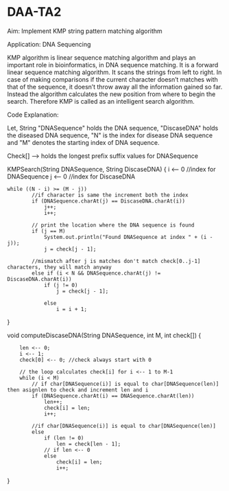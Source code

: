 # DAA-TA2

Aim: Implement KMP string pattern matching algorithm

Application: DNA Sequencing

KMP algorithm is linear sequence matching algorithm and plays an important role in bioinformatics, in DNA sequence matching. It is a forward linear sequence matching algorithm. It scans the strings from left to right.
In case of making comparisons if the current character doesn’t matches with that of the sequence, it doesn’t throw away all the information gained so far. Instead the algorithm calculates the new position from where to begin the search. Therefore KMP is called as an intelligent search algorithm.

Code Explanation:

Let, String "DNASequence" holds the DNA sequence, "DiscaseDNA" holds the diseased DNA sequence, "N" is the index for disease DNA sequence and "M" denotes the starting index of DNA sequence.

Check[] --> holds the longest prefix suffix values for DNASequence

KMPSearch(String DNASequence, String DiscaseDNA) {
    i <-- 0 //index for DNASequence
    j <-- 0 //index for DiscaseDNA

    while ((N - i) >= (M - j)) 
            //if character is same the increment both the index
			if (DNASequence.charAt(j) == DiscaseDNA.charAt(i)) 
				j++;
				i++;
			
            // print the location where the DNA sequence is found
			if (j == M) 
				System.out.println("Found DNASequence at index " + (i - j));
				j = check[j - 1];
			
            //mismatch after j is matches don't match check[0..j-1] characters, they will match anyway
			else if (i < N && DNASequence.charAt(j) != DiscaseDNA.charAt(i)) 
				if (j != 0)
					j = check[j - 1];

				else
					i = i + 1;

}

void computeDiscaseDNA(String DNASequence, int M, int check[]) {
		
        len <-- 0;
		i <-- 1;
		check[0] <-- 0; //check always start with 0

        // the loop calculates check[i] for i <-- 1 to M-1
		while (i < M) 
            // if char[DNASequence(i)] is equal to char[DNASequence(len)] then asignlen to check and increment len and i
			if (DNASequence.charAt(i) == DNASequence.charAt(len)) 
				len++;
				check[i] = len;
				i++;
			
            //if char[DNASequence(i)] is equal to char[DNASequence(len)]
			else 
				if (len != 0) 
					len = check[len - 1];
				// if len <-- 0
				else 
					check[i] = len;
					i++;		
}


